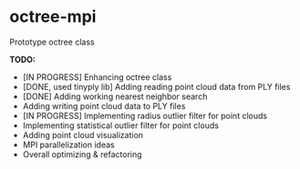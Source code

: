 # octree-mpi
Prototype octree class

__TODO:__
- [IN PROGRESS] Enhancing octree class
- [DONE, used tinyply lib] Adding reading point cloud data from PLY files
- [DONE] Adding working nearest neighbor search
- Adding writing point cloud data to PLY files
- [IN PROGRESS] Implementing radius outlier filter for point clouds
- Implementing statistical outlier filter for point clouds
- Adding point cloud visualization
- MPI parallelization ideas
- Overall optimizing & refactoring
